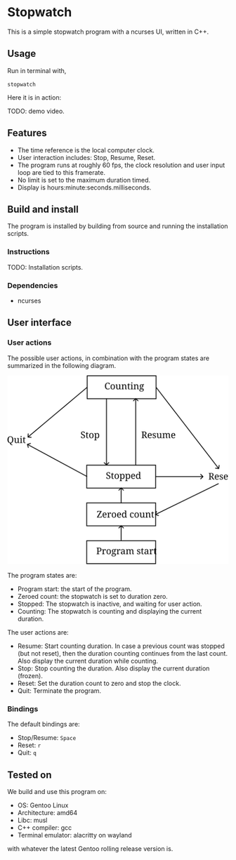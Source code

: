# Stopwatch
This is a simple stopwatch program with a ncurses UI, written in C++.

## Usage
Run in terminal with,

```shell
stopwatch
```

Here it is in action:

TODO: demo video.

## Features
* The time reference is the local computer clock.
* User interaction includes: Stop, Resume, Reset.
* The program runs at roughly 60 fps, the clock resolution
  and user input loop are tied to this framerate.
* No limit is set to the maximum duration timed.
* Display is hours:minute:seconds.milliseconds.

## Build and install
The program is installed by building from source and running the
installation scripts.

### Instructions
TODO: Installation scripts.

### Dependencies
* ncurses

## User interface
### User actions
The possible user actions, in combination with the program states are
summarized in the following diagram.

![ui_state](doc/ui_state.svg)

The program states are:
* Program start: the start of the program.
* Zeroed count: the stopwatch is set to duration zero.
* Stopped: The stopwatch is inactive, and waiting for user action.
* Counting: The stopwatch is counting and displaying the current duration.

The user actions are:
* Resume: Start counting duration. In case a previous count was stopped (but not
  reset), then the duration counting continues from the last count.
  Also display the current duration while counting.
* Stop: Stop counting the duration. Also display the current duration (frozen).
* Reset: Set the duration count to zero and stop the clock.
* Quit: Terminate the program.

### Bindings
The default bindings are:
* Stop/Resume: `Space`
* Reset: `r`
* Quit: `q`

## Tested on
We build and use this program on:
* OS: Gentoo Linux
* Architecture: amd64
* Libc: musl
* C++ compiler: gcc
* Terminal emulator: alacritty on wayland

with whatever the latest Gentoo rolling release version is.
